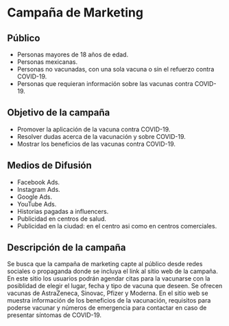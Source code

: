 # Campaña de Marketing

## Público
- Personas mayores de 18 años de edad.
- Personas mexicanas.
- Personas no vacunadas, con una sola vacuna o sin el refuerzo contra COVID-19.
- Personas que requieran información sobre las vacunas contra COVID-19.

## Objetivo de la campaña
- Promover la aplicación de la vacuna contra COVID-19.
- Resolver dudas acerca de la vacunación y sobre COVID-19.
- Mostrar los beneficios de las vacunas contra COVID-19.

## Medios de Difusión
- Facebook Ads.
- Instagram Ads.
- Google Ads.
- YouTube Ads.
- Historias pagadas a influencers.
- Publicidad en centros de salud.
- Publicidad en la ciudad: en el centro asi como en centros comerciales. 

## Descripción de la campaña
Se busca que la campaña de marketing capte al público desde redes sociales o propaganda donde se incluya el link al sitio web de la campaña. En este sitio los usuarios podrán agendar citas para la vacunarse con la posiblidad de elegir el lugar, fecha y tipo de vacuna que deseen. Se ofrecen vacunas de AstraZeneca, Sinovac, Pfizer y Moderna. 
En el sitio web se muestra información de los beneficios de la vacunación, requisitos para poderse vacunar y números de emergencia para contactar en caso de presentar síntomas de COVID-19.
